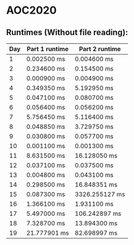 # AOC2020
## Runtimes (Without file reading):
| Day | Part 1 runtime | Part 2 runtime | 
|-----|----------------|----------------|
|1    | 0.002500 ms    | 0.004600 ms    |
|2    | 0.234600 ms    | 0.154500 ms    |
|3    | 0.000900 ms    | 0.004900 ms    |
|4    | 0.349350 ms    | 5.192950 ms    |
|5    | 0.047100 ms    | 0.080700 ms    |
|6    | 0.056400 ms    | 0.056200 ms    |
|7    | 5.756450 ms    | 5.116400 ms    |
|8    | 0.048850 ms    | 3.729750 ms    | 
|9    | 0.030800 ms    | 0.057700 ms    |
|10   | 0.001100 ms    | 0.001300 ms    |
|11   | 8.631500 ms    | 16.128050 ms   |
|12   | 0.037100 ms    | 0.037500 ms    |
|13   | 0.004800 ms    | 0.043100 ms    |
|14   | 0.298500 ms    | 16.848351 ms   |
|15   | 0.087300 ms    | 3326.255127 ms |
|16   | 1.366100 ms    | 1.931100 ms    |
|17   | 5.497000 ms    | 106.242897 ms  |
|18   | 7.328700 ms    | 13.894300 ms   |
|19   | 21.777901 ms   | 82.698997 ms   |